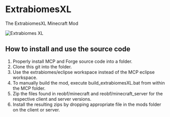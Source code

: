 ExtrabiomesXL
=============

The ExtrabiomesXL Minecraft Mod

![Extrabiomes XL](http://i.imgur.com/zoY3L.png)

How to install and use the source code
--------------------------------------

1. Properly install MCP and Forge source code into a folder.
2. Clone this git into the folder.
3. Use the extrabiomes/eclipse workspace instead of the MCP eclipse workspace.
4. To manually build the mod, execute build_extrabiomesXL.bat from within the MCP folder.
5. Zip the files found in reobf/minecraft and reobf/minecraft_server for the respective client and server versions.
6. Install the resulting zips by dropping appropriate file in the mods folder on the client or server.